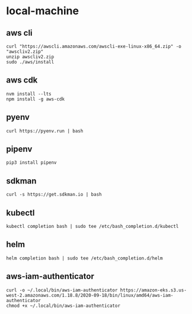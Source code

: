 # local-machine

## aws cli
```
curl "https://awscli.amazonaws.com/awscli-exe-linux-x86_64.zip" -o "awscliv2.zip"
unzip awscliv2.zip
sudo ./aws/install
```

## aws cdk
```
nvm install --lts
npm install -g aws-cdk
```

## pyenv
```
curl https://pyenv.run | bash
```

## pipenv
```
pip3 install pipenv
```

## sdkman
```
curl -s https://get.sdkman.io | bash
```

## kubectl
```
kubectl completion bash | sudo tee /etc/bash_completion.d/kubectl
```

## helm
```
helm completion bash | sudo tee /etc/bash_completion.d/helm
```

## aws-iam-authenticator
```
curl -o ~/.local/bin/aws-iam-authenticator https://amazon-eks.s3.us-west-2.amazonaws.com/1.18.8/2020-09-18/bin/linux/amd64/aws-iam-authenticator
chmod +x ~/.local/bin/aws-iam-authenticator
```
